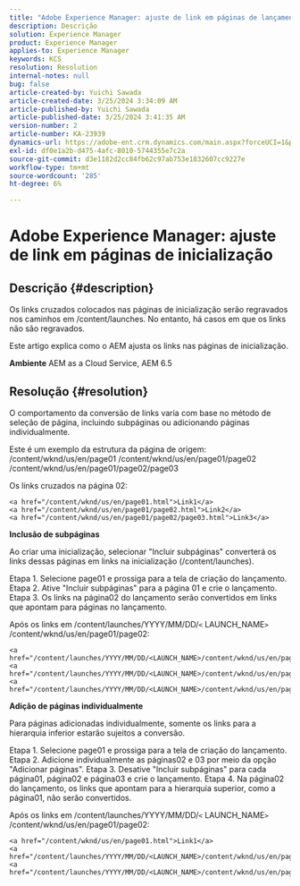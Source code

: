 ```yaml
---
title: "Adobe Experience Manager: ajuste de link em páginas de lançamento"
description: Descrição
solution: Experience Manager
product: Experience Manager
applies-to: Experience Manager
keywords: KCS
resolution: Resolution
internal-notes: null
bug: false
article-created-by: Yuichi Sawada
article-created-date: 3/25/2024 3:34:09 AM
article-published-by: Yuichi Sawada
article-published-date: 3/25/2024 3:41:35 AM
version-number: 2
article-number: KA-23939
dynamics-url: https://adobe-ent.crm.dynamics.com/main.aspx?forceUCI=1&pagetype=entityrecord&etn=knowledgearticle&id=68840384-58ea-ee11-a204-6045bd006268
exl-id: df0e1a2b-d475-4afc-8010-5744355e7c2a
source-git-commit: d3e1182d2cc84fb62c97ab753e1832607cc9227e
workflow-type: tm+mt
source-wordcount: '285'
ht-degree: 6%

---
```


# Adobe Experience Manager: ajuste de link em páginas de inicialização

## Descrição {#description}


Os links cruzados colocados nas páginas de inicialização serão regravados nos caminhos em /content/launches. No entanto, há casos em que os links não são regravados.

Este artigo explica como o AEM ajusta os links nas páginas de inicialização.

<b>Ambiente</b>
AEM as a Cloud Service, AEM 6.5


## Resolução {#resolution}


O comportamento da conversão de links varia com base no método de seleção de página, incluindo subpáginas ou adicionando páginas individualmente.

Este é um exemplo da estrutura da página de origem: /content/wknd/us/en/page01 /content/wknd/us/en/page01/page02 /content/wknd/us/en/page01/page02/page03

Os links cruzados na página 02:


```
<a href="/content/wknd/us/en/page01.html">Link1</a>
<a href="/content/wknd/us/en/page01/page02.html">Link2</a>
<a href="/content/wknd/us/en/page01/page02/page03.html">Link3</a>
```


<b>Inclusão de subpáginas</b>

Ao criar uma inicialização, selecionar &quot;Incluir subpáginas&quot; converterá os links dessas páginas em links na inicialização (/content/launches).

Etapa 1. Selecione page01 e prossiga para a tela de criação do lançamento.
Etapa 2. Ative &quot;Incluir subpáginas&quot; para a página 01 e crie o lançamento.
Etapa 3. Os links na página02 do lançamento serão convertidos em links que apontam para páginas no lançamento.

Após os links em /content/launches/YYYY/MM/DD/`<` LAUNCH_NAME`>` /content/wknd/us/en/page01/page02:


```
<a href="/content/launches/YYYY/MM/DD/<LAUNCH_NAME>/content/wknd/us/en/page01.html">Link1</a>
<a href="/content/launches/YYYY/MM/DD/<LAUNCH_NAME>/content/wknd/us/en/page01/page02.html">Link2</a>
<a href="/content/launches/YYYY/MM/DD/<LAUNCH_NAME>/content/wknd/us/en/page01/page02/page03.html">Link3</a>
```


<b>Adição de páginas individualmente</b>

Para páginas adicionadas individualmente, somente os links para a hierarquia inferior estarão sujeitos a conversão.

Etapa 1. Selecione page01 e prossiga para a tela de criação do lançamento.
Etapa 2. Adicione individualmente as páginas02 e 03 por meio da opção &quot;Adicionar páginas&quot;.
Etapa 3. Desative &quot;Incluir subpáginas&quot; para cada página01, página02 e página03 e crie o lançamento.
Etapa 4. Na página02 do lançamento, os links que apontam para a hierarquia superior, como a página01, não serão convertidos.

Após os links em /content/launches/YYYY/MM/DD/`<` LAUNCH_NAME`>` /content/wknd/us/en/page01/page02:


```
<a href="/content/wknd/us/en/page01.html">Link1</a> 
<a href="/content/launches/YYYY/MM/DD/<LAUNCH_NAME>/content/wknd/us/en/page01/page02.html">Link2</a>
<a href="/content/launches/YYYY/MM/DD/<LAUNCH_NAME>/content/wknd/us/en/page01/page02/page03.html">Link3</a>
```
